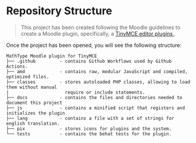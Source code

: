 # Repository Structure

> This project has been created following the Moodle guidelines to create a Moodle plugin, specifically, a [TinyMCE editor plugins
](https://moodledev.io/docs/4.4/apis/plugintypes/tiny).

Once the project has been opened, you will see the following structure:

```plain
MathType Moodle plugin for TinyMCE
├── .github         - contains Github Workflows used by Github Actions.
├── amd             - contains raw, modular JavaScript and compiled, optimized files. 
├── classes         - stores autoloaded PHP classes, allowing to load them without manual 
|                     require or include statements.
├── docs            - contains the files and directories needed to document this project
├── js              - contains a minified script that registers and initializes the plugin
├── lang            - contains a file with a set of strings for english translation.
├── pix             - stores icons for plugins and the system.
└── tests           - contains the behat tests for the plugin.
```
